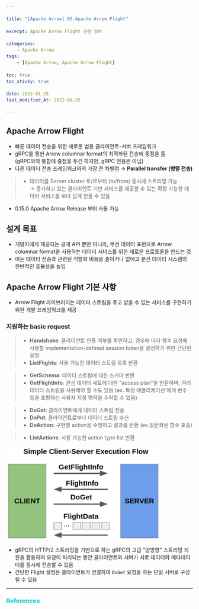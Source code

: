 ```yaml
---

title: "[Apache Arrow] 05.Apache Arrow Flight" 

excerpt: Apache Arrow Flight 관련 정보  

categories: 
    - Apache Arrow
tags:
    - [Apache Arrow, Apache Arrow Flight]

toc: true
toc_sticky: true

date: 2022-01-25
last_modified_At: 2022-01-25

---
```


## Apache Arrow Flight 
- 빠른 데이터 전송을 위한 새로운 범용 클라이언트-서버 프레임워크 
- gRPC를 통한 Arrow columnar format의 최적화된 전송에 중점을 둠        
  (gRPC와의 통합에 중점을 두긴 하지만, gRPC 전용은 아님)
- 다른 데이터 전송 프레임워크와의 가장 큰 차별점 → **Parallel transfer (병렬 전송)**

> - 데이터를 Server cluster 로/로부터 (to/from) 동시에 스트리밍 가능      
>    → 증가하고 있는 클라이언트 기반 서비스를 제공할 수 있는 확장 가능한 데이터 서비스를 보다 쉽게 만들 수 있음 

- 0.15.0 Apache Arrow Release 부터 사용 가능 

## 설계 목표 
- 개발자에게 제공되는 공개 API 뿐만 아니라, 무선 데이터 표현으로 Arrow columnar format을 사용하는 데이터 서비스를 위한 새로운 프로토콜을 만드는 것 
- 이는 데이터 전송과 관련된 직렬화 비용을 줄이거나 없애고 분산 데이터 시스템의 전반적인 효율성을 높임 

## Apache Arrow Flight 기본 사항 
- Arrow Flight 라이브러리는 데이터 스트림을 주고 받을 수 있는 서비스를 구현하기 위한 개발 프레임워크를 제공 

### 지원하는 basic request 

> - **Handshake**: 클라이언트 인증 여부를 확인하고, 경우에 따라 향후 요청에 사용할 implementation-defined session token을 설정하기 위한 간단한 요청 
> - **ListFlights**: 사용 가능한 데이터 스트림 목록 반환 

> - **GetSchema**: 데이터 스트림에 대한 스키마 반환 
> - **GetFlightInfo**: 관심 데이터 세트에 대한 "access plan"을 반환하며, 여러 데이터 스트림을 사용해야 할 수도 있음 (ex. 특정 애플리케이션 매개 변수 등을 포함하는 사용자 지정 명력을 수락할 수 있음)

> - **DoGet**: 클라이언트에게 데이터 스트림 전송 
> - **DoPut**: 클라이언트로부터 데이터 스트림 수신 
> - **DoAction**: 구현별 action을 수행하고 결과를 반환 (ex.일반화된 함수 호출)

> - **ListActions**: 사용 가능한 action type list 반환

![Flight1](/assets/img/Flight_1.png)

- gRPC의 HTTP/2 스트리밍을 기반으로 하는 gRPC의 고급 "양방향" 스트리밍 지원을 활용하여 요청이 처리되는 동안 클라이언트와 서버가 서로 데이터와 메타데이터를 동시에 전송할 수 있음 
- 간단한 Flight 설정은 클라이언트가 연결하여 `DoGet` 요청을 하는 단일 서버로 구성될 수 있음 



***

### <span style="color:#00CCCC">References</span>

